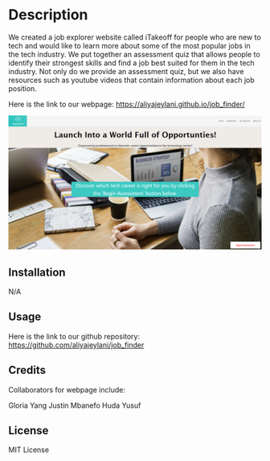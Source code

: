 # Description

We created a job explorer website called iTakeoff for people who are new to tech and would like to learn more about some of the most popular jobs in the tech industry. We put together an assessment quiz that allows people to identify their strongest skills and find a job best suited for them in the tech industry. Not only do we provide an assessment quiz, but we also have resources such as youtube videos that contain information about each job position.



Here is the link to our webpage: https://aliyajeylani.github.io/job_finder/


![image of webpage](./assets/Images/itakeoff_wepage.png)


## Installation

N/A

## Usage 

Here is the link to our github repository: https://github.com/aliyajeylani/job_finder


## Credits 

Collaborators for webpage include:

Gloria Yang
Justin Mbanefo
Huda Yusuf 


## License 

MIT License 